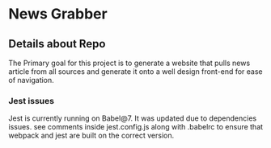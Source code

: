 # News Grabber

## Details about Repo

The Primary goal for this project is to generate a website that pulls news article from all sources and generate it onto a well design front-end for ease of navigation.

### Jest issues

Jest is currently running on Babel@7. It was updated due to dependencies issues. see comments inside jest.config.js along with .babelrc to ensure that webpack and jest are built on the correct version.
